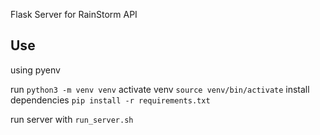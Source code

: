 Flask Server for RainStorm API

## Use ##
using pyenv

run `python3 -m venv venv`
activate venv `source venv/bin/activate`
install dependencies `pip install -r requirements.txt`

run server with `run_server.sh`
